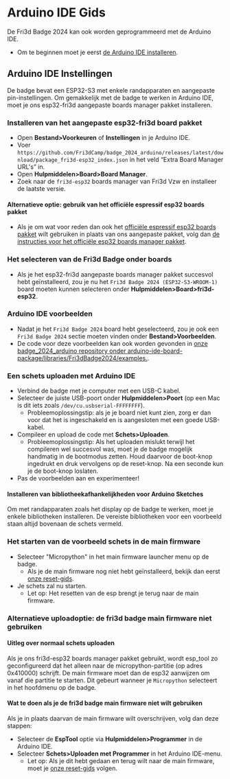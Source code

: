 # Arduino IDE Gids
De Fri3d Badge 2024 kan ook worden geprogrammeerd met de Arduino IDE.
* Om te beginnen moet je eerst [de Arduino IDE installeren](https://docs.arduino.cc/software/ide-v2/tutorials/getting-started/ide-v2-downloading-and-installing/#windows).

## Arduino IDE Instellingen

De badge bevat een ESP32-S3 met enkele randapparaten en aangepaste pin-instellingen. Om gemakkelijk met de badge te werken in Arduino IDE, moet je ons esp32-fri3d aangepaste boards manager pakket installeren.

### Installeren van het aangepaste esp32-fri3d board pakket
* Open **Bestand>Voorkeuren** of **Instellingen** in je Arduino IDE.
* Voer `https://github.com/Fri3dCamp/badge_2024_arduino/releases/latest/download/package_fri3d-esp32_index.json` in het veld “Extra Board Manager URL's” in.
* Open **Hulpmiddelen>Board>Board Manager**.
* Zoek naar de `fri3d-esp32` boards manager van Fri3d Vzw en installeer de laatste versie.

#### Alternatieve optie: gebruik van het officiële espressif esp32 boards pakket
* Als je om wat voor reden dan ook het [officiële espressif esp32 boards pakket](https://espressif.github.io/arduino-esp32) wilt gebruiken in plaats van ons aangepaste pakket, volg dan [de instructies voor het officiële esp32 boards manager pakket](./using_official_esp32_boards_manager_package.nl.md).

### Het selecteren van de Fri3d Badge onder boards
* Als je het esp32-fri3d aangepaste boards manager pakket succesvol hebt geïnstalleerd, zou je nu het `Fri3d Badge 2024 (ESP32-S3-WROOM-1)` board moeten kunnen selecteren onder **Hulpmiddelen>Board>fri3d-esp32**.

### Arduino IDE voorbeelden
* Nadat je het `Fri3d Badge 2024` board hebt geselecteerd, zou je ook een `Fri3d Badge 2024` sectie moeten vinden onder **Bestand>Voorbeelden**.
* De code voor deze voorbeelden kan ook worden gevonden in [onze badge_2024_arduino repository onder arduino-ide-board-package/libraries/Fri3dBadge2024/examples.](https://github.com/Fri3dCamp/badge_2024_arduino/tree/main/arduino-ide-board-package/libraries/Fri3dBadge2024/examples).

### Een schets uploaden met Arduino IDE
* Verbind de badge met je computer met een USB-C kabel.
* Selecteer de juiste USB-poort onder **Hulpmiddelen>Poort** (op een Mac is dit iets zoals `/dev/cu.usbserial-FFFFFFFF`).
  * Probleemoplossingstip: als je je board niet kunt zien, zorg er dan voor dat het is ingeschakeld en is aangesloten met een goede USB-kabel.
* Compileer en upload de code met **Schets>Uploaden**.
  * Probleemoplossingstip: Als het uploaden mislukt terwijl het compileren wel succesvol was, moet je de badge mogelijk handmatig in de bootmodus zetten. Houd daarvoor de boot-knop ingedrukt en druk vervolgens op de reset-knop. Na een seconde kun je de boot-knop loslaten.
* Pas de voorbeelden aan en experimenteer!

#### Installeren van bibliotheekafhankelijkheden voor Arduino Sketches
Om met randapparaten zoals het display op de badge te werken, moet je enkele bibliotheken installeren. De vereiste bibliotheken voor een voorbeeld staan altijd bovenaan de schets vermeld.

### Het starten van de voorbeeld schets in de main firmware
* Selecteer "Micropython" in het main firmware launcher menu op de badge.
  * Als je de main firmware nog niet hebt geïnstalleerd, bekijk dan eerst [onze reset-gids](../reset.nl.md).
* Je schets zal nu starten.
  * Let op: Het resetten van de esp brengt je terug naar de main firmware.

### Alternatieve uploadoptie: de fri3d badge main firmware niet gebruiken
#### Uitleg over normaal schets uploaden
Als je ons fri3d-esp32 boards manager pakket gebruikt, wordt esp_tool zo geconfigureerd dat het alleen naar de micropython-partitie (op adres 0x410000) schrijft. De main firmware moet dan de esp32 aanwijzen om vanaf die partitie te starten. Dit gebeurt wanneer je `Micropython` selecteert in het hoofdmenu op de badge.

#### Wat te doen als je de fri3d badge main firmware niet wilt gebruiken
Als je in plaats daarvan de main firmware wilt overschrijven, volg dan deze stappen:

* Selecteer de **EspTool** optie via **Hulpmiddelen>Programmer** in de Arduino IDE.
* Selecteer **Schets>Uploaden met Programmer** in het Arduino IDE-menu.
  * Let op: Als je dit hebt gedaan en terug wilt naar de main firmware, moet je [onze reset-gids](../reset.nl.md) volgen.
